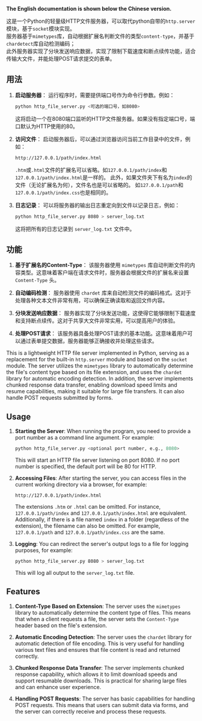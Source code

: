 **The English documentation is shown below the Chinese version.**

这是一个Python的轻量级HTTP文件服务器，可以取代python自带的`http.server`模块，基于`socket`模块实现。  
服务器基于`mimetypes`库，自动根据扩展名判断文件的类型`content-type`，并基于`chardetect`库自动检测编码；  
此外服务器实现了分块发送响应数据，实现了限制下载速度和断点续传功能，适合传输大文件，并能处理POST请求提交的表单。  

## 用法

1. **启动服务器**：
   运行程序时，需要提供端口号作为命令行参数。例如：
   ```bash
   python http_file_server.py <可选的端口号，如8080>
   ```
   这将启动一个在8080端口监听的HTTP文件服务器。如果没有指定端口号，端口默认为HTTP使用的80。

2. **访问文件**：
   启动服务器后，可以通过浏览器访问当前工作目录中的文件，例如：
   ```
   http://127.0.0.1/path/index.html
   ```
   `.htm`或`.html`文件的扩展名可以省略。如`127.0.0.1/path/index`和`127.0.0.1/path/index.html`是一样的。
   此外，如果文件夹下有名为`index`的文件（无论扩展名为何），文件名也是可以省略的。
   如`127.0.0.1/path`和`127.0.0.1/path/index.css`也是相同的。

3. **日志记录**：
   可以将服务器的输出日志重定向到文件以记录日志，例如：
   ```bash
   python http_file_server.py 8080 > server_log.txt
   ```
   这将把所有的日志记录到 `server_log.txt` 文件中。

## 功能

1. **基于扩展名的Content-Type**：
   该服务器使用 `mimetypes` 库自动判断文件的内容类型。这意味着客户端在请求文件时，服务器会根据文件的扩展名来设置 `Content-Type` 头。

2. **自动编码检测**：
   服务器使用 `chardet` 库来自动检测文件的编码格式。这对于处理各种文本文件非常有用，可以确保正确读取和返回文件内容。

3. **分块发送响应数据**：
   服务器实现了分块发送功能，这使得它能够限制下载速度和支持断点续传。这对于共享大文件非常实用，可以提高用户的体验。

4. **处理POST请求**：
   该服务器具备处理POST请求的基本功能。这意味着用户可以通过表单提交数据，服务器能够正确接收并处理这些请求。


This is a lightweight HTTP file server implemented in Python, serving as a replacement for the built-in `http.server` module and based on the `socket` module.
The server utilizes the `mimetypes` library to automatically determine the file's content type based on its file extension, and uses the `chardet` library for automatic encoding detection.
In addition, the server implements chunked response data transfer, enabling download speed limits and resume capabilities, making it suitable for large file transfers. It can also handle POST requests submitted by forms.

## Usage

1. **Starting the Server**:
   When running the program, you need to provide a port number as a command line argument. For example:
   ```bash
   python http_file_server.py <optional port number, e.g., 8080>
   ```
   This will start an HTTP file server listening on port 8080. If no port number is specified, the default port will be 80 for HTTP.

2. **Accessing Files**:
   After starting the server, you can access files in the current working directory via a browser, for example:
   ```
   http://127.0.0.1/path/index.html
   ```
   The extensions `.htm` or `.html` can be omitted. For instance, `127.0.0.1/path/index` and `127.0.0.1/path/index.html` are equivalent.
   Additionally, if there is a file named `index` in a folder (regardless of the extension), the filename can also be omitted.
   For example, `127.0.0.1/path` and `127.0.0.1/path/index.css` are the same.

3. **Logging**:
   You can redirect the server's output logs to a file for logging purposes, for example:
   ```bash
   python http_file_server.py 8080 > server_log.txt
   ```
   This will log all output to the `server_log.txt` file.

## Features

1. **Content-Type Based on Extension**:
   The server uses the `mimetypes` library to automatically determine the content type of files. This means that when a client requests a file, the server sets the `Content-Type` header based on the file's extension.

2. **Automatic Encoding Detection**:
   The server uses the `chardet` library for automatic detection of file encoding. This is very useful for handling various text files and ensures that file content is read and returned correctly.

3. **Chunked Response Data Transfer**:
   The server implements chunked response capability, which allows it to limit download speeds and support resumable downloads. This is practical for sharing large files and can enhance user experience.

4. **Handling POST Requests**:
   The server has basic capabilities for handling POST requests. This means that users can submit data via forms, and the server can correctly receive and process these requests.
